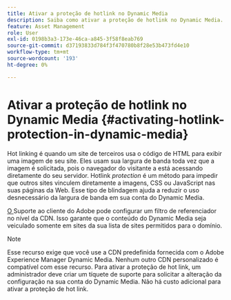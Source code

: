 ```yaml
---
title: Ativar a proteção de hotlink no Dynamic Media
description: Saiba como ativar a proteção de hotlink no Dynamic Media.
feature: Asset Management
role: User
exl-id: 0198b3a3-173e-46ca-a845-3f58f8eab769
source-git-commit: d37193833d784f3f470780b8f28e53b473fd4e10
workflow-type: tm+mt
source-wordcount: '193'
ht-degree: 0%

---
```


# Ativar a proteção de hotlink no Dynamic Media {#activating-hotlink-protection-in-dynamic-media}

Hot linking é quando um site de terceiros usa o código de HTML para exibir uma imagem de seu site. Eles usam sua largura de banda toda vez que a imagem é solicitada, pois o navegador do visitante a está acessando diretamente do seu servidor. Hotlink *protection* é um método para impedir que outros sites vinculem diretamente a imagens, CSS ou JavaScript nas suas páginas da Web. Esse tipo de blindagem ajuda a reduzir o uso desnecessário da largura de banda em sua conta do Dynamic Media.

[O ](https://experienceleague.adobe.com/?support-solution=Experience+Manager#home) Suporte ao cliente do Adobe pode configurar um filtro de referenciador no nível da CDN. Isso garante que o conteúdo do Dynamic Media seja veiculado somente em sites da sua lista de sites permitidos para o domínio.

>[!NOTE]
>
>Esse recurso exige que você use a CDN predefinida fornecida com o Adobe Experience Manager Dynamic Media. Nenhum outro CDN personalizado é compatível com esse recurso. Para ativar a proteção de hot link, um administrador deve criar um tíquete de suporte para solicitar a alteração da configuração na sua conta do Dynamic Media. Não há custo adicional para ativar a proteção de hot link.
